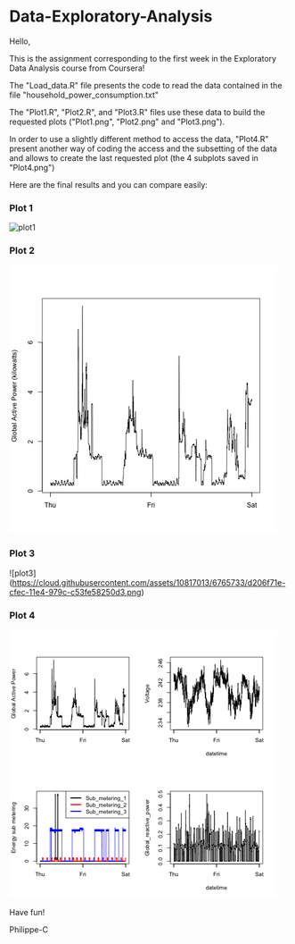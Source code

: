 # Data-Exploratory-Analysis
Hello,

This is the assignment corresponding to the first week in the Exploratory Data Analysis course from Coursera!

The "Load_data.R" file presents the code to read the data contained in the file "household_power_consumption.txt"

The "Plot1.R", "Plot2.R", and "Plot3.R" files use these data to build the requested plots ("Plot1.png", "Plot2.png" and "Plot3.png").

In order to use a slightly different method to access the data, "Plot4.R" present another way of coding the access and the subsetting of the data and allows to create the last requested plot (the 4 subplots saved in "Plot4.png")

Here are the final results and you can compare easily:

### Plot 1
![plot1](https://cloud.githubusercontent.com/assets/10817013/6765700/b4d775de-cfeb-11e4-9645-5fa610940b3a.png)
### Plot 2
![plot2](https://github.com/Philippe-C/ExData_Plotting1/blob/master/plot2.png?raw=true)
### Plot 3
![plot3] (https://cloud.githubusercontent.com/assets/10817013/6765733/d206f71e-cfec-11e4-979c-c53fe58250d3.png)
### Plot 4
![plot4](https://github.com/Philippe-C/ExData_Plotting1/blob/master/plot4.png?raw=true)

Have fun!

Philippe-C
